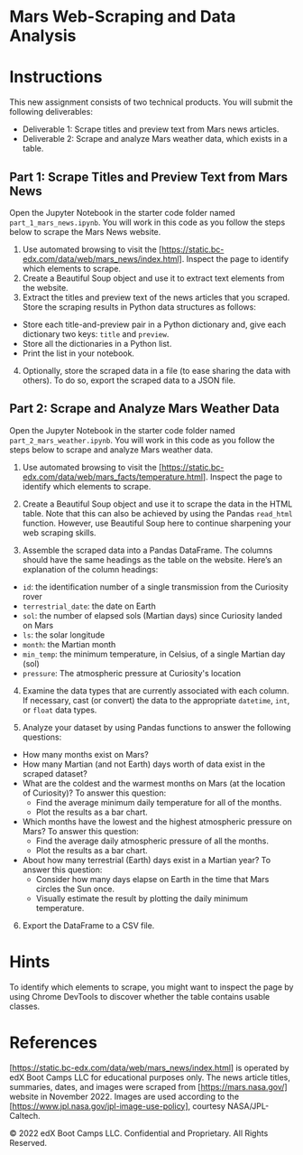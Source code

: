 # Mars Web-Scraping and Data Analysis


# Instructions

This new assignment consists of two technical products. You will submit the following deliverables:

* Deliverable 1: Scrape titles and preview text from Mars news articles.
* Deliverable 2: Scrape and analyze Mars weather data, which exists in a table.


## Part 1: Scrape Titles and Preview Text from Mars News

Open the Jupyter Notebook in the starter code folder named `part_1_mars_news.ipynb`. You will work in this code as you follow the steps below to scrape the Mars News website.

1. Use automated browsing to visit the [https://static.bc-edx.com/data/web/mars_news/index.html]. Inspect the page to identify which elements to scrape.
2. Create a Beautiful Soup object and use it to extract text elements from the website.
3. Extract the titles and preview text of the news articles that you scraped. Store the scraping results in Python data structures as follows:
  * Store each title-and-preview pair in a Python dictionary and, give each dictionary two keys: `title` and `preview`.
  * Store all the dictionaries in a Python list.
  * Print the list in your notebook.
4. Optionally, store the scraped data in a file (to ease sharing the data with others). To do so, export the scraped data to a JSON file.

## Part 2: Scrape and Analyze Mars Weather Data

Open the Jupyter Notebook in the starter code folder named `part_2_mars_weather.ipynb`. You will work in this code as you follow the steps below to scrape and analyze Mars weather data.

1. Use automated browsing to visit the [https://static.bc-edx.com/data/web/mars_facts/temperature.html].  Inspect the page to identify which elements to scrape.

2. Create a Beautiful Soup object and use it to scrape the data in the HTML table. Note that this can also be achieved by using the Pandas `read_html` function. However, use Beautiful Soup here to continue sharpening your web scraping skills.

3. Assemble the scraped data into a Pandas DataFrame. The columns should have the same headings as the table on the website. Here’s an explanation of the column headings:
  * `id`: the identification number of a single transmission from the Curiosity rover
  * `terrestrial_date`: the date on Earth
  * `sol`: the number of elapsed sols (Martian days) since Curiosity landed on Mars
  * `ls`: the solar longitude
  * `month`: the Martian month
  * `min_temp`: the minimum temperature, in Celsius, of a single Martian day (sol)
  * `pressure`: The atmospheric pressure at Curiosity's location

4. Examine the data types that are currently associated with each column. If necessary, cast (or convert) the data to the appropriate `datetime`, `int`, or `float` data types.

5. Analyze your dataset by using Pandas functions to answer the following questions:
  * How many months exist on Mars?
  * How many Martian (and not Earth) days worth of data exist in the scraped dataset?
  * What are the coldest and the warmest months on Mars (at the location of Curiosity)? To answer this question:
    * Find the average minimum daily temperature for all of the months.
    * Plot the results as a bar chart.
  * Which months have the lowest and the highest atmospheric pressure on Mars? To answer this question:
    * Find the average daily atmospheric pressure of all the months.
    * Plot the results as a bar chart.
  * About how many terrestrial (Earth) days exist in a Martian year? To answer this question:
    * Consider how many days elapse on Earth in the time that Mars circles the Sun once.
    * Visually estimate the result by plotting the daily minimum temperature.
    
6. Export the DataFrame to a CSV file.


# Hints
To identify which elements to scrape, you might want to inspect the page by using Chrome DevTools to discover whether the table contains usable classes.

# References
[https://static.bc-edx.com/data/web/mars_news/index.html] is operated by edX Boot Camps LLC for educational purposes only. The news article titles, summaries, dates, and images were scraped from [https://mars.nasa.gov/] website in November 2022. Images are used according to the 
[https://www.jpl.nasa.gov/jpl-image-use-policy], courtesy NASA/JPL-Caltech.


© 2022 edX Boot Camps LLC. Confidential and Proprietary. All Rights Reserved.
